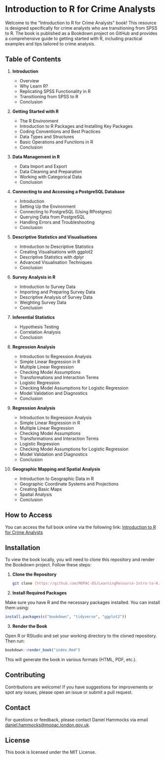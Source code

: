 # Introduction to R for Crime Analysts

Welcome to the "Introduction to R for Crime Analysts" book! This resource is designed specifically for crime analysts who are transitioning from SPSS to R. The book is published as a Bookdown project on GitHub and provides a comprehensive guide to getting started with R, including practical examples and tips tailored to crime analysis.

## Table of Contents

1. **Introduction**
   - Overview
   - Why Learn R?
   - Replicating SPSS Functionality in R
   - Transitioning from SPSS to R
   - Conclusion

2. **Getting Started with R**
   - The R Environment
   - Introduction to R Packages and Installing Key Packages
   - Coding Conventions and Best Practices
   - Data Types and Structures
   - Basic Operations and Functions in R
   - Conclusion

3. **Data Management in R**
   - Data Import and Export
   - Data Cleaning and Preparation
   - Working with Categorical Data
   - Conclusion

4. **Connecting to and Accessing a PostgreSQL Database**
   - Introduction
   - Setting Up the Environment
   - Connecting to PostgreSQL (Using RPostgres)
   - Querying Data from PostgreSQL
   - Handling Errors and Troubleshooting
   - Conclusion

5. **Descriptive Statistics and Visualisations**
   - Introduction to Descriptive Statistics
   - Creating Visualisations with ggplot2
   - Descriptive Statistics with dplyr
   - Advanced Visualisation Techniques
   - Conclusion

6. **Survey Analysis in R**
   - Introduction to Survey Data
   - Importing and Preparing Survey Data
   - Descriptive Analysis of Survey Data
   - Weighting Survey Data
   - Conclusion

7. **Inferential Statistics**
   - Hypothesis Testing
   - Correlation Analysis
   - Conclusion
  
8. **Regression Analysis**
   - Introduction to Regression Analysis
   - Simple Linear Regression in R
   - Multiple Linear Regression
   - Checking Model Assumptions
   - Transformations and Interaction Terms
   - Logistic Regression
   - Checking Model Assumptions for Logistic Regression
   - Model Validation and Diagnostics
   - Conclusion

8. **Regression Analysis**
   - Introduction to Regression Analysis
   - Simple Linear Regression in R
   - Multiple Linear Regression
   - Checking Model Assumptions
   - Transformations and Interaction Terms
   - Logistic Regression
   - Checking Model Assumptions for Logistic Regression
   - Model Validation and Diagnostics
   - Conclusion
  
9. **Geographic Mapping and Spatial Analysis**
   - Introduction to Geographic Data in R
   - Geographic Coordinate Systems and Projections
   - Creating Basic Maps
   - Spatial Analysis
   - Conclusion
    
## How to Access

You can access the full book online via the following link: [Introduction to R for Crime Analysts](https://mopac-ds.github.io/LearningResource-Intro-to-R/)

## Installation

To view the book locally, you will need to clone this repository and render the Bookdown project. Follow these steps:

1. **Clone the Repository**

   ```bash
   git clone [https://github.com/MOPAC-DS/LearningResource-Intro-to-R.git](https://github.com/MOPAC-DS/LearningResource-Intro-to-R)
   ```
   
2. **Install Required Packages**

Make sure you have R and the necessary packages installed. You can install them using:

   ```r
install.packages(c("bookdown", "tidyverse", "ggplot2"))
   ```

3. **Render the Book**

Open R or RStudio and set your working directory to the cloned repository. Then run:

   ```r
bookdown::render_book("index.Rmd")
   ```

This will generate the book in various formats (HTML, PDF, etc.).

## Contributing
Contributions are welcome! If you have suggestions for improvements or spot any issues, please open an issue or submit a pull request.

## Contact
For questions or feedback, please contact Daniel Hammocks via email daniel.hammocks@mopac.london.gov.uk.

## License
This book is licensed under the MIT License.

